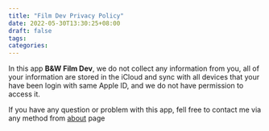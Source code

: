 ```yaml
---
title: "Film Dev Privacy Policy"
date: 2022-05-30T13:30:25+08:00
draft: false
tags:
categories:
---
```



In this app **B&W Film Dev**, we do not collect any information from you,
all of your information are stored in the iCloud and sync with all devices
that your have been login with same Apple ID, and we do not have permission
to access it.

If you have any question or problem with this app, fell free to contact me
via any method from [about](/about) page